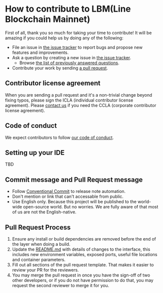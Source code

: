 # How to contribute to LBM(Line Blockchain Mainnet)

First of all, thank you so much for taking your time to contribute!
It will be amazing if you could help us by doing any of the following:

- File an issue in [the issue tracker](https://github.com/line/lbm/issues) to report bugs and propose new features and
  improvements.
- Ask a question by creating a new issue in [the issue tracker](https://github.com/line/lbm/issues).
  - Browse [the list of previously answered questions](https://github.com/line/lbm/issues?q=label%3Aquestion).
- Contribute your work by sending [a pull request](https://github.com/line/lbm/pulls).

## Contributor license agreement

When you are sending a pull request and it's a non-trivial change beyond fixing typos, please sign 
the ICLA (individual contributor license agreement). Please
[contact us](mailto:dl_oss_dev@linecorp.com) if you need the CCLA (corporate contributor license agreement).

## Code of conduct

We expect contributors to follow [our code of conduct](https://github.com/line/lbm/blob/v2/develop/CODE_OF_CONDUCT.md).

## Setting up your IDE

TBD

## Commit message and Pull Request message

- Follow [Conventional Commit](https://www.conventionalcommits.org) to release note automation.
- Don't mention or link that can't accessable from public.
- Use English only. Because this project will be published to the world-wide open-source world. But no worries. We are fully aware of that most of us are not the English-native.

## Pull Request Process

1. Ensure any install or build dependencies are removed before the end of the layer when doing a 
   build.
2. Update the [README.md](README.md) with details of changes to the interface, this includes new environment 
   variables, exposed ports, useful file locations and container parameters.
3. Fill out all sections of the pull request template. That makes it easier to review your PR for the reviewers.
4. You may merge the pull request in once you have the sign-off of two other developers, or if you 
   do not have permission to do that, you may request the second reviewer to merge it for you.

